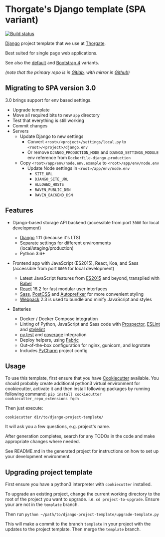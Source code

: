 # Thorgate's Django template (SPA variant)

[![Build status](https://gitlab.com/thorgate-public/django-project-template/badges/spa/pipeline.svg)](https://gitlab.com/thorgate-public/django-project-template/commits/spa)

[Django](https://www.djangoproject.com/) project template that we use at [Thorgate](https://thorgate.eu).

Best suited for single page web applications.

See also the [default](https://gitlab.com/thorgate-public/django-project-template/tree/master)
and [Bootstrap 4](https://gitlab.com/thorgate-public/django-project-template/tree/bootstrap4) variants.

_(note that the primary repo is in [Gitlab](https://gitlab.com/thorgate-public/django-project-template), with mirror in [Github](https://github.com/thorgate/django-project-template))_


## Migrating to SPA version 3.0

3.0 brings support for env based settings.

- Upgrade template
- Move all required bits to new `app` directory
- Test that everything is still working
- Commit changes
- Servers
    - Update Django to new settings
        - Convert `<root>/<project>/settings/local.py` to `<root>/<project>/django.env`
        - Or remove `DJANGO_PRODUCTION_MODE` and `DJANGO_SETTINGS_MODULE` env reference from `Dockerfile-django.production`
    - Copy `<root>/app/env/node.env.example` to `<root>/app/env/node.env`
        - Update Node settings in `<root>/app/env/node.env`
            - `SITE_URL`
            - `DJANGO_SITE_URL`
            - `ALLOWED_HOSTS`
            - `RAVEN_PUBLIC_DSN`
            - `RAVEN_BACKEND_DSN`

## Features

- Django-based storage API backend (accessible from port `3000` for local development)

    - [Django](https://www.djangoproject.com/) 1.11 (because it's LTS)
    - Separate settings for different environments (local/staging/production)
    - Python 3.6+

- Frontend app with JavaScript (ES2015), React, Koa, and Sass (accessible from port `8000` for local development)

    - Latest JavaScript features from [ES2015](https://babeljs.io/docs/learn-es2015/) and beyond, transpiled with
      [Babel](https://babeljs.io/)
    - [React](https://facebook.github.io/react/) 16.2 for fast modular user interfaces
    - [Sass](http://sass-lang.com/), [PostCSS](http://postcss.org/) and
      [Autoprefixer](https://github.com/postcss/autoprefixer) for more convenient styling
    - [Webpack](https://webpack.github.io/) 2.3 is used to bundle and minify JavaScript and styles

- Batteries

    - Docker / Docker Compose integration
    - Linting of Python, JavaScript and Sass code with [Prospector](http://prospector.landscape.io/),
      [ESLint](http://eslint.org/) and [stylelint](https://stylelint.io/)
    - [py.test](http://pytest.org/) and [coverage](https://coverage.readthedocs.io/) integration
    - Deploy helpers, using [Fabric](http://www.fabfile.org/)
    - Out-of-the-box configuration for nginx, gunicorn, and logrotate
    - Includes [PyCharm](https://www.jetbrains.com/pycharm/) project config


## Usage

To use this template, first ensure that you have
[Cookiecutter](http://cookiecutter.readthedocs.org/en/latest/readme.html) available.
You should probably create additional python3 virtual environment for cookiecutter, activate it
and then install following packages by running following command:
`pip install cookiecutter cookiecutter_repo_extensions fqdn`


Then just execute:

    cookiecutter dir/to/django-project-template/

It will ask you a few questions, e.g. project's name.

After generation completes, search for any TODOs in the code and make appropriate changes where needed.

See README.md in the generated project for instructions on how to set up your development environment.


## Upgrading project template

First ensure you have a python3 interpreter with `cookiecutter` installed.

To upgrade an existing project, change the current working directory to the root of the project you want to upgrade. i.e. `cd project-to-upgrade`. Ensure your are not in the `template` branch.

Then run `python ~/path/to/django-project-template/upgrade-template.py`

This will make a commit to the branch `template` in your project with the updates to the project template. Then merge the `template` branch.
